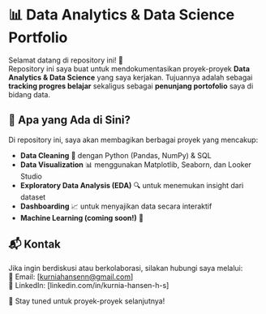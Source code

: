 # 📊 Data Analytics & Data Science Portfolio

Selamat datang di repository ini! 🎯  
Repository ini saya buat untuk mendokumentasikan proyek-proyek **Data Analytics & Data Science** yang saya kerjakan. Tujuannya adalah sebagai **tracking progres belajar** sekaligus sebagai **penunjang portofolio** saya di bidang data.  

## 🚀 Apa yang Ada di Sini?
Di repository ini, saya akan membagikan berbagai proyek yang mencakup:
- **Data Cleaning** 🧼 dengan Python (Pandas, NumPy) & SQL  
- **Data Visualization** 📊 menggunakan Matplotlib, Seaborn, dan Looker Studio  
- **Exploratory Data Analysis (EDA)** 🔍 untuk menemukan insight dari dataset  
- **Dashboarding** 📈 untuk menyajikan data secara interaktif  
- **Machine Learning (coming soon!)** 🤖  

## 📬 Kontak
Jika ingin berdiskusi atau berkolaborasi, silakan hubungi saya melalui:  
📧 Email: [kurniahansenn@gmail.com]  
🔗 LinkedIn: [linkedin.com/in/kurnia-hansen-h-s]  

🚀 Stay tuned untuk proyek-proyek selanjutnya!  
